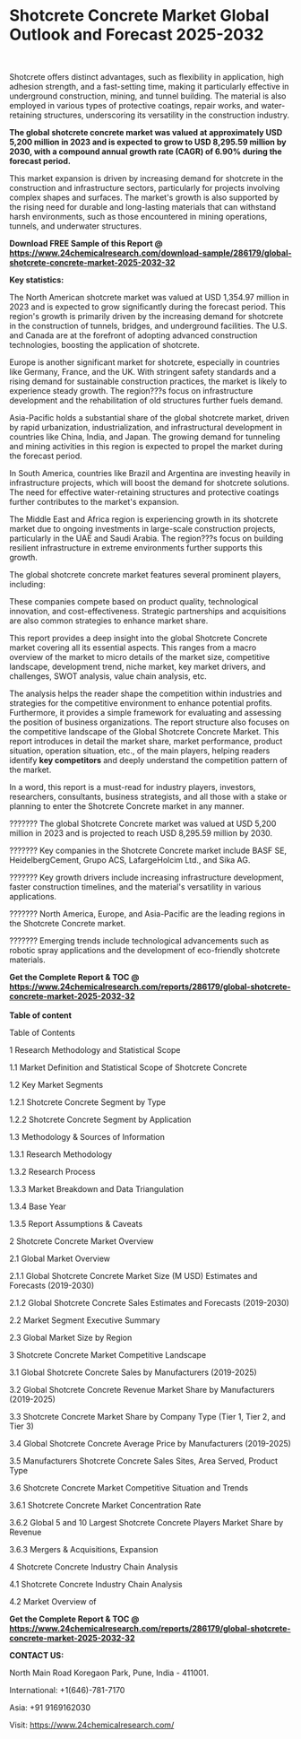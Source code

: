 <h1>Shotcrete Concrete Market Global Outlook and Forecast 2025-2032</h1><br/><p><span style="font-size:14px">Shotcrete offers distinct advantages, such as flexibility in application, high adhesion strength, and a fast-setting time, making it particularly effective in underground construction, mining, and tunnel building. The material is also employed in various types of protective coatings, repair works, and water-retaining structures, underscoring its versatility in the construction industry.</span></p><p><strong><span style="font-size:14px">The global shotcrete concrete market was valued at approximately USD 5,200 million in 2023 and is expected to grow to USD 8,295.59 million by 2030, with a compound annual growth rate (<strong>CAGR</strong>) of 6.90% during the forecast period.</span></strong></p><p><span style="font-size:14px">This market expansion is driven by increasing demand for shotcrete in the construction and infrastructure sectors, particularly for projects involving complex shapes and surfaces. The market's growth is also supported by the rising need for durable and long-lasting materials that can withstand harsh environments, such as those encountered in mining operations, tunnels, and underwater structures.</span></p><div><b>Download FREE Sample of this Report @ <a href="https://www.24chemicalresearch.com/download-sample/286179/global-shotcrete-concrete-market-2025-2032-32">https://www.24chemicalresearch.com/download-sample/286179/global-shotcrete-concrete-market-2025-2032-32</a></b></div><p><strong><span style="font-size:14px">Key statistics:</span></strong></p><p><span style="font-size:14px">The North American shotcrete market was valued at USD 1,354.97 million in 2023 and is expected to grow significantly during the forecast period. This region's growth is primarily driven by the increasing demand for shotcrete in the construction of tunnels, bridges, and underground facilities. The U.S. and Canada are at the forefront of adopting advanced construction technologies, boosting the application of shotcrete.</span></p><p><span style="font-size:14px">Europe is another significant market for shotcrete, especially in countries like Germany, France, and the UK. With stringent safety standards and a rising demand for sustainable construction practices, the market is likely to experience steady growth. The region???s focus on infrastructure development and the rehabilitation of old structures further fuels demand.</span></p><p><span style="font-size:14px">Asia-Pacific holds a substantial share of the global shotcrete market, driven by rapid urbanization, industrialization, and infrastructural development in countries like China, India, and Japan. The growing demand for tunneling and mining activities in this region is expected to propel the market during the forecast period.</span></p><p><span style="font-size:14px">In South America, countries like Brazil and Argentina are investing heavily in infrastructure projects, which will boost the demand for shotcrete solutions. The need for effective water-retaining structures and protective coatings further contributes to the market's expansion.</span></p><p><span style="font-size:14px">The Middle East and Africa region is experiencing growth in its shotcrete market due to ongoing investments in large-scale construction projects, particularly in the UAE and Saudi Arabia. The region???s focus on building resilient infrastructure in extreme environments further supports this growth.</span></p><p><span style="font-size:14px">The global shotcrete concrete market features several prominent players, including:</span></p><p><span style="font-size:14px">These companies compete based on product quality, technological innovation, and cost-effectiveness. Strategic partnerships and acquisitions are also common strategies to enhance market share.</span></p><p><span style="font-size:14px">This report provides a deep insight into the global Shotcrete Concrete market covering all its essential aspects. This ranges from a macro overview of the market to micro details of the market size, competitive landscape, development trend, niche market, key market drivers, and challenges, SWOT analysis, value chain analysis, etc.</span></p><p><span style="font-size:14px">The analysis helps the reader shape the competition within industries and strategies for the competitive environment to enhance potential profits. Furthermore, it provides a simple framework for evaluating and assessing the position of business organizations. The report structure also focuses on the competitive landscape of the Global Shotcrete Concrete Market. This report introduces in detail the market share, market performance, product situation, operation situation, etc., of the main players, helping readers identify <strong>key competitors</strong> and deeply understand the competition pattern of the market.</span></p><p><span style="font-size:14px">In a word, this report is a must-read for industry players, investors, researchers, consultants, business strategists, and all those with a stake or planning to enter the Shotcrete Concrete market in any manner.</span></p><p>??????? <span style="font-size:14px">The global Shotcrete Concrete market was valued at USD 5,200 million in 2023 and is projected to reach USD 8,295.59 million by 2030.</span></p><p>??????? <span style="font-size:14px">Key companies in the Shotcrete Concrete market include BASF SE, HeidelbergCement, Grupo ACS, LafargeHolcim Ltd., and Sika AG.</span></p><p>??????? <span style="font-size:14px">Key growth drivers include increasing infrastructure development, faster construction timelines, and the material's versatility in various applications.</span></p><p>??????? <span style="font-size:14px">North America, Europe, and Asia-Pacific are the leading regions in the Shotcrete Concrete market.</span></p><p>??????? <span style="font-size:14px">Emerging trends include technological advancements such as robotic spray applications and the development of eco-friendly shotcrete materials.</span></p><div><b>Get the Complete Report & TOC @ <a href="https://www.24chemicalresearch.com/reports/286179/global-shotcrete-concrete-market-2025-2032-32">https://www.24chemicalresearch.com/reports/286179/global-shotcrete-concrete-market-2025-2032-32</a></b></div><br><b>Table of content</b><p>Table of Contents<br />
 
 1 Research Methodology and Statistical Scope<br />
 
 1.1 Market Definition and Statistical Scope of Shotcrete Concrete<br />
 
 1.2 Key Market Segments<br />
 
 1.2.1 Shotcrete Concrete Segment by Type<br />
 
 1.2.2 Shotcrete Concrete Segment by Application<br />
 
 1.3 Methodology & Sources of Information<br />
 
 1.3.1 Research Methodology<br />
 
 1.3.2 Research Process<br />
 
 1.3.3 Market Breakdown and Data Triangulation<br />
 
 1.3.4 Base Year<br />
 
 1.3.5 Report Assumptions & Caveats<br />
 
 2 Shotcrete Concrete Market Overview<br />
 
 2.1 Global Market Overview<br />
 
 2.1.1 Global Shotcrete Concrete Market Size (M USD) Estimates and Forecasts (2019-2030)<br />
 
 2.1.2 Global Shotcrete Concrete Sales Estimates and Forecasts (2019-2030)<br />
 
 2.2 Market Segment Executive Summary<br />
 
 2.3 Global Market Size by Region<br />
 
 3 Shotcrete Concrete Market Competitive Landscape<br />
 
 3.1 Global Shotcrete Concrete Sales by Manufacturers (2019-2025)<br />
 
 3.2 Global Shotcrete Concrete Revenue Market Share by Manufacturers (2019-2025)<br />
 
 3.3 Shotcrete Concrete Market Share by Company Type (Tier 1, Tier 2, and Tier 3)<br />
 
 3.4 Global Shotcrete Concrete Average Price by Manufacturers (2019-2025)<br />
 
 3.5 Manufacturers Shotcrete Concrete Sales Sites, Area Served, Product Type<br />
 
 3.6 Shotcrete Concrete Market Competitive Situation and Trends<br />
 
 3.6.1 Shotcrete Concrete Market Concentration Rate<br />
 
 3.6.2 Global 5 and 10 Largest Shotcrete Concrete Players Market Share by Revenue<br />
 
 3.6.3 Mergers & Acquisitions, Expansion<br />
 
 4 Shotcrete Concrete Industry Chain Analysis<br />
 
 4.1 Shotcrete Concrete Industry Chain Analysis<br />
 
 4.2 Market Overview of<br><div><b>Get the Complete Report & TOC @ <a href="https://www.24chemicalresearch.com/reports/286179/global-shotcrete-concrete-market-2025-2032-32">https://www.24chemicalresearch.com/reports/286179/global-shotcrete-concrete-market-2025-2032-32</a></b></div></p>
 
 <b>CONTACT US:</b><br>
 
 North Main Road Koregaon Park, Pune, India - 411001.<br/>
 
 International: +1(646)-781-7170<br/>
 
 Asia: +91 9169162030<br/>
 
 Visit: <a href="https://www.24chemicalresearch.com/">https://www.24chemicalresearch.com/</a>
 
 <br>